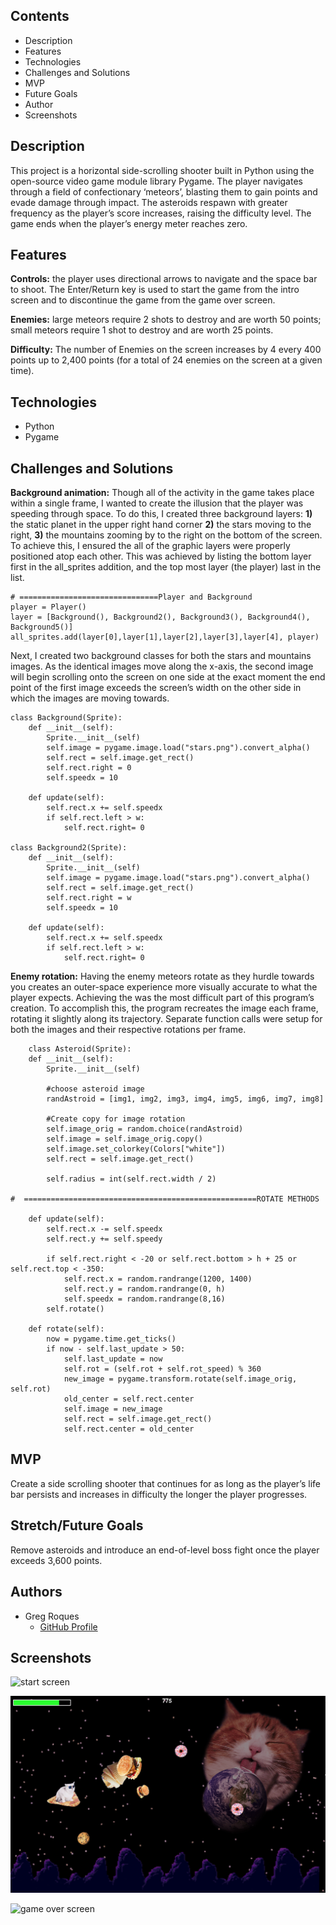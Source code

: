 ## Contents
* Description
* Features
* Technologies
* Challenges and Solutions
* MVP
* Future Goals
* Author
* Screenshots


## Description
This project is a horizontal side-scrolling shooter built in Python using the open-source video game module library Pygame. The player navigates through a field of confectionary ‘meteors’, blasting them to gain points and evade damage through impact. The asteroids respawn with greater frequency as the player’s score increases, raising the difficulty level. The game ends when the player’s energy meter reaches zero. 

## Features
**Controls:** the player uses directional arrows to navigate and the space bar to shoot. The Enter/Return key is used to start the game from the intro screen and to discontinue the game from the game over screen.

**Enemies:** large meteors require 2 shots to destroy and are worth 50 points; small meteors require 1 shot to destroy and are worth 25 points.

**Difficulty:** The number of Enemies on the screen increases by 4 every 400 points up to 2,400 points (for a total of 24 enemies on the screen at a given time).


## Technologies
* Python
* Pygame

## Challenges and Solutions
**Background animation:** Though all of the activity in the game takes place within a single frame, I wanted to create the illusion that the player was speeding through space. To do this, I created three background layers: **1)** the static planet in the upper right hand corner **2)** the stars moving to the right, **3)** the mountains zooming by to the right on the bottom of the screen.
To achieve this, I ensured the all of the graphic layers were properly positioned atop each other. This was achieved by listing the bottom layer first in the all_sprites addition, and the top most layer (the player) last in the list.
```
# ===============================Player and Background
player = Player()
layer = [Background(), Background2(), Background3(), Background4(), Background5()]
all_sprites.add(layer[0],layer[1],layer[2],layer[3],layer[4], player)
```
Next, I created two background classes for both the stars and mountains images. As the identical images move along the x-axis, the second image will begin scrolling onto the screen on one side at the exact moment the end point of the first image exceeds the screen’s width on the other side in which the images are moving towards.
```
class Background(Sprite):
    def __init__(self):
        Sprite.__init__(self)
        self.image = pygame.image.load("stars.png").convert_alpha()
        self.rect = self.image.get_rect()
        self.rect.right = 0
        self.speedx = 10
       
    def update(self):
        self.rect.x += self.speedx
        if self.rect.left > w:
            self.rect.right= 0

class Background2(Sprite):
    def __init__(self):
        Sprite.__init__(self)
        self.image = pygame.image.load("stars.png").convert_alpha()
        self.rect = self.image.get_rect()
        self.rect.right = w
        self.speedx = 10
        
    def update(self):
        self.rect.x += self.speedx
        if self.rect.left > w:
            self.rect.right= 0
```
**Enemy rotation:** Having the enemy meteors rotate as they hurdle towards you creates an outer-space experience more visually accurate to what the player expects. Achieving the was the most difficult part of this program’s creation. To accomplish this, the program recreates the image each frame, rotating it slightly along its trajectory. Separate function calls were setup for both the images and their respective rotations per frame.
```
	class Asteroid(Sprite):
    def __init__(self):
        Sprite.__init__(self)
        
        #choose asteroid image
        randAstroid = [img1, img2, img3, img4, img5, img6, img7, img8]

        #Create copy for image rotation
        self.image_orig = random.choice(randAstroid)
        self.image = self.image_orig.copy()
        self.image.set_colorkey(Colors["white"])
        self.rect = self.image.get_rect()

        self.radius = int(self.rect.width / 2)

#  ====================================================ROTATE METHODS
       
    def update(self):
        self.rect.x -= self.speedx
        self.rect.y += self.speedy

        if self.rect.right < -20 or self.rect.bottom > h + 25 or self.rect.top < -350:
            self.rect.x = random.randrange(1200, 1400)
            self.rect.y = random.randrange(0, h)
            self.speedx = random.randrange(8,16)
        self.rotate()

    def rotate(self):
        now = pygame.time.get_ticks()
        if now - self.last_update > 50:
            self.last_update = now
            self.rot = (self.rot + self.rot_speed) % 360
            new_image = pygame.transform.rotate(self.image_orig, self.rot)
            old_center = self.rect.center
            self.image = new_image 
            self.rect = self.image.get_rect()
            self.rect.center = old_center     
```

## MVP
Create a side scrolling shooter that continues for as long as the player’s life bar persists and increases in difficulty the longer the player progresses.


## Stretch/Future Goals
Remove asteroids and introduce an end-of-level boss fight once the player exceeds 3,600 points.

## Authors
* Greg Roques
    * [GitHub Profile](https://github.com/GregRoques)


## Screenshots
![start screen](ReadMeImages/1.png)

![game play](ReadMeImages/2.png)

![game over screen](ReadMeImages/3.png)
